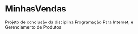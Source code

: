 # MinhasVendas

Projeto de conclusão da disciplina Programação Para Internet, e Gerenciamento de Produtos

